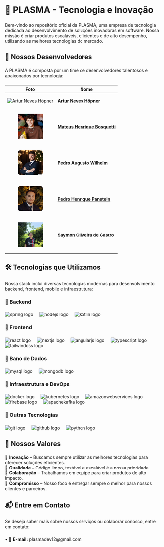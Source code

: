 <h1 align="left">🚀 PLASMA - Tecnologia e Inovação</h1>

###

<p align="left">Bem-vindo ao repositório oficial da PLASMA, uma empresa de tecnologia dedicada ao desenvolvimento de soluções inovadoras em software. Nossa missão é criar produtos escaláveis, eficientes e de alto desempenho, utilizando as melhores tecnologias do mercado.</p>

###

<h2 align="left">👥 Nossos Desenvolvedores</h2>

###

<p align="left">A PLASMA é composta por um time de desenvolvedores talentosos e apaixonados por tecnologia:</p>

###

| Foto | Nome |
|---|---|
| [<p align="center"><img src="Artur Neves Höpner.png" height="80" alt="Artur Neves Höpner"/></p>](https://github.com/arturTheDev17) | [**Artur Neves Höpner**](https://github.com/arturTheDev17) |
| [<p align="center"><img src="Mateus Henrique Bosquetti.png" height="80" alt="Mateus Henrique Bosquetti"/></p>](https://github.com/mateusbosquetti) | [**Mateus Henrique Bosquetti**](https://github.com/mateusbosquetti) |
| [<p align="center"><img src="Pedro Augusto Wilhelm.png" height="80" alt="Pedro Augusto Wilhelm"/></p>](https://github.com/Hivqs79) | [**Pedro Augusto Wilhelm**](https://github.com/Hivqs79) |
| [<p align="center"><img src="Pedro Henrique Panstein.png" height="80" alt="Pedro Henrique Panstein"/></p>](https://github.com/Pedro-Panstein) | [**Pedro Henrique Panstein**](https://github.com/Pedro-Panstein) |
| [<p align="center"><img src="Saymon Oliveira de Castro.png" height="80" alt="Saymon Oliveira de Castro"/></p>](https://github.com/SaymonTheDev7) | [**Saymon Oliveira de Castro**](https://github.com/SaymonTheDev7) |

###

<h2 align="left">🛠️ Tecnologias que Utilizamos</h2>

###

<p align="left">Nossa stack inclui diversas tecnologias modernas para desenvolvimento backend, frontend, mobile e infraestrutura:</p>

###

<h3 align="left">🔹 Backend</h3>

###

<div align="left">
  <img src="https://skillicons.dev/icons?i=spring" height="50" alt="spring logo"  />
  <img width="12" />
  <img src="https://skillicons.dev/icons?i=nodejs" height="50" alt="nodejs logo"  />
  <img width="12" />
  <img src="https://skillicons.dev/icons?i=kotlin" height="50" alt="kotlin logo"  />
</div>

###

<h3 align="left">🔹 Frontend</h3>

###

<div align="left">
  <img src="https://skillicons.dev/icons?i=react" height="50" alt="react logo"  />
  <img width="12" />
  <img src="https://skillicons.dev/icons?i=nextjs" height="50" alt="nextjs logo"  />
  <img width="12" />
  <img src="https://skillicons.dev/icons?i=angular" height="50" alt="angularjs logo"  />
  <img width="12" />
  <img src="https://skillicons.dev/icons?i=ts" height="50" alt="typescript logo"  />
  <img width="12" />
  <img src="https://skillicons.dev/icons?i=tailwind" height="50" alt="tailwindcss logo"  />
</div>

###

<h3 align="left">🔹 Bano de Dados</h3>

###

<div align="left">
  <img src="https://skillicons.dev/icons?i=mysql" height="50" alt="mysql logo"  />
  <img width="12" />
  <img src="https://skillicons.dev/icons?i=mongodb" height="50" alt="mongodb logo"  />
</div>

###

<h3 align="left">🔹 Infraestrutura e DevOps</h3>

###

<div align="left">
  <img src="https://skillicons.dev/icons?i=docker" height="50" alt="docker logo"  />
  <img width="12" />
  <img src="https://skillicons.dev/icons?i=kubernetes" height="50" alt="kubernetes logo"  />
  <img width="12" />
  <img src="https://skillicons.dev/icons?i=aws" height="50" alt="amazonwebservices logo"  />
  <img width="12" />
  <img src="https://skillicons.dev/icons?i=firebase" height="50" alt="firebase logo"  />
  <img width="12" />
  <img src="https://skillicons.dev/icons?i=kafka" height="50" alt="apachekafka logo"  />
</div>

###

<h3 align="left">🔹 Outras Tecnologias</h3>

###

<div align="left">
  <img src="https://skillicons.dev/icons?i=git" height="50" alt="git logo"  />
  <img width="12" />
  <img src="https://skillicons.dev/icons?i=github" height="50" alt="github logo"  />
  <img width="12" />
  <img src="https://skillicons.dev/icons?i=py" height="50" alt="python logo"  />
</div>

###

<h2 align="left">📌 Nossos Valores</h2>

###

<p align="left">🔹 <b>Inovação</b> – Buscamos sempre utilizar as melhores tecnologias para oferecer soluções eficientes.<br>🔹 <b>Qualidade</b> – Código limpo, testável e escalável é a nossa prioridade.<br>🔹 <b>Colaboração</b> – Trabalhamos em equipe para criar produtos de alto impacto.<br>🔹 <b>Compromisso</b> – Nosso foco é entregar sempre o melhor para nossos clientes e parceiros.</p>

###

<h2 align="left">📬 Entre em Contato</h2>

###

<p align="left">Se deseja saber mais sobre nossos serviços ou colaborar conosco, entre em contato:</p>

###

<p align="left">• 📧 <b>E-mail:</b> plasmadev12@gmail.com

###
